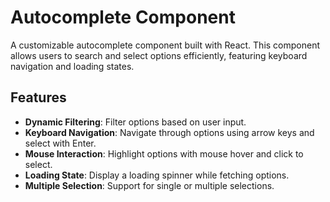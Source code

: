 # Autocomplete Component

A customizable autocomplete component built with React. This component allows users to search and select options efficiently, featuring keyboard navigation and loading states.

## Features

- **Dynamic Filtering**: Filter options based on user input.
- **Keyboard Navigation**: Navigate through options using arrow keys and select with Enter.
- **Mouse Interaction**: Highlight options with mouse hover and click to select.
- **Loading State**: Display a loading spinner while fetching options.
- **Multiple Selection**: Support for single or multiple selections.
